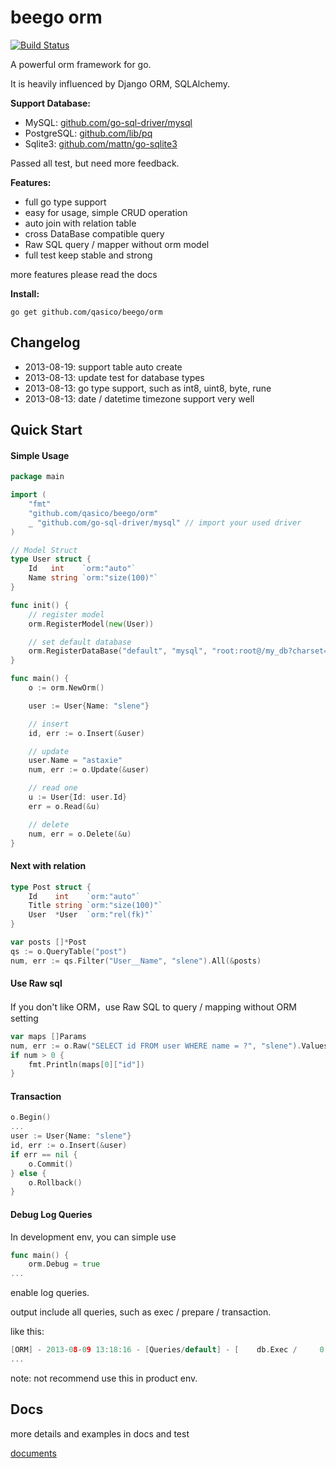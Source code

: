 # beego orm

[![Build Status](https://drone.io/github.com/qasico/beego/status.png)](https://drone.io/github.com/qasico/beego/latest)

A powerful orm framework for go.

It is heavily influenced by Django ORM, SQLAlchemy.

**Support Database:**

* MySQL: [github.com/go-sql-driver/mysql](https://github.com/go-sql-driver/mysql)
* PostgreSQL: [github.com/lib/pq](https://github.com/lib/pq)
* Sqlite3: [github.com/mattn/go-sqlite3](https://github.com/mattn/go-sqlite3)

Passed all test, but need more feedback.

**Features:**

* full go type support
* easy for usage, simple CRUD operation
* auto join with relation table
* cross DataBase compatible query
* Raw SQL query / mapper without orm model
* full test keep stable and strong

more features please read the docs

**Install:**

	go get github.com/qasico/beego/orm

## Changelog

* 2013-08-19: support table auto create
* 2013-08-13: update test for database types
* 2013-08-13: go type support, such as int8, uint8, byte, rune
* 2013-08-13: date / datetime timezone support very well

## Quick Start

#### Simple Usage

```go
package main

import (
	"fmt"
	"github.com/qasico/beego/orm"
	_ "github.com/go-sql-driver/mysql" // import your used driver
)

// Model Struct
type User struct {
	Id   int    `orm:"auto"`
	Name string `orm:"size(100)"`
}

func init() {
	// register model
	orm.RegisterModel(new(User))

	// set default database
	orm.RegisterDataBase("default", "mysql", "root:root@/my_db?charset=utf8", 30)
}

func main() {
	o := orm.NewOrm()

	user := User{Name: "slene"}

	// insert
	id, err := o.Insert(&user)

	// update
	user.Name = "astaxie"
	num, err := o.Update(&user)

	// read one
	u := User{Id: user.Id}
	err = o.Read(&u)

	// delete
	num, err = o.Delete(&u)	
}
```

#### Next with relation

```go
type Post struct {
	Id    int    `orm:"auto"`
	Title string `orm:"size(100)"`
	User  *User  `orm:"rel(fk)"`
}

var posts []*Post
qs := o.QueryTable("post")
num, err := qs.Filter("User__Name", "slene").All(&posts)
```

#### Use Raw sql

If you don't like ORM，use Raw SQL to query / mapping without ORM setting

```go
var maps []Params
num, err := o.Raw("SELECT id FROM user WHERE name = ?", "slene").Values(&maps)
if num > 0 {
	fmt.Println(maps[0]["id"])
}
```

#### Transaction

```go
o.Begin()
...
user := User{Name: "slene"}
id, err := o.Insert(&user)
if err == nil {
	o.Commit()
} else {
	o.Rollback()
}

```

#### Debug Log Queries

In development env, you can simple use

```go
func main() {
	orm.Debug = true
...
```

enable log queries.

output include all queries, such as exec / prepare / transaction.

like this:

```go
[ORM] - 2013-08-09 13:18:16 - [Queries/default] - [    db.Exec /     0.4ms] - [INSERT INTO `user` (`name`) VALUES (?)] - `slene`
...
```

note: not recommend use this in product env.

## Docs

more details and examples in docs and test

[documents](http://beego.me/docs/mvc/model/overview.md)

